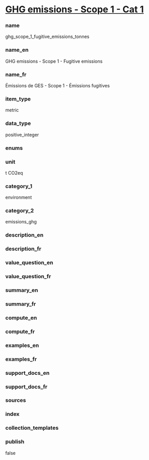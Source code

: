 # [GHG emissions - Scope 1 - Cat 1](#ghg_scope_1_fugitive_emissions_tonnes)

### name

ghg_scope_1_fugitive_emissions_tonnes

### name_en

GHG emissions - Scope 1 - Fugitive emissions

### name_fr

Émissions de GES - Scope 1 - Émissions fugitives

### item_type

metric

### data_type

positive_integer

### enums


### unit

t CO2eq

### category_1

environment

### category_2

emissions_ghg

### description_en


### description_fr


### value_question_en


### value_question_fr


### summary_en


### summary_fr


### compute_en


### compute_fr


### examples_en


### examples_fr


### support_docs_en


### support_docs_fr


### sources

            
### index


### collection_templates


### publish

false
